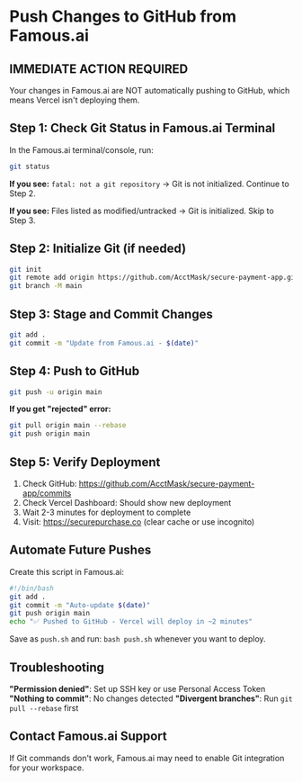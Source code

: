# Push Changes to GitHub from Famous.ai

## IMMEDIATE ACTION REQUIRED

Your changes in Famous.ai are NOT automatically pushing to GitHub, which means Vercel isn't deploying them.

## Step 1: Check Git Status in Famous.ai Terminal

In the Famous.ai terminal/console, run:
```bash
git status
```

**If you see:** `fatal: not a git repository`
→ Git is not initialized. Continue to Step 2.

**If you see:** Files listed as modified/untracked
→ Git is initialized. Skip to Step 3.

## Step 2: Initialize Git (if needed)

```bash
git init
git remote add origin https://github.com/AcctMask/secure-payment-app.git
git branch -M main
```

## Step 3: Stage and Commit Changes

```bash
git add .
git commit -m "Update from Famous.ai - $(date)"
```

## Step 4: Push to GitHub

```bash
git push -u origin main
```

**If you get "rejected" error:**
```bash
git pull origin main --rebase
git push origin main
```

## Step 5: Verify Deployment

1. Check GitHub: https://github.com/AcctMask/secure-payment-app/commits
2. Check Vercel Dashboard: Should show new deployment
3. Wait 2-3 minutes for deployment to complete
4. Visit: https://securepurchase.co (clear cache or use incognito)

## Automate Future Pushes

Create this script in Famous.ai:
```bash
#!/bin/bash
git add .
git commit -m "Auto-update $(date)"
git push origin main
echo "✅ Pushed to GitHub - Vercel will deploy in ~2 minutes"
```

Save as `push.sh` and run: `bash push.sh` whenever you want to deploy.

## Troubleshooting

**"Permission denied"**: Set up SSH key or use Personal Access Token
**"Nothing to commit"**: No changes detected
**"Divergent branches"**: Run `git pull --rebase` first

## Contact Famous.ai Support

If Git commands don't work, Famous.ai may need to enable Git integration for your workspace.
